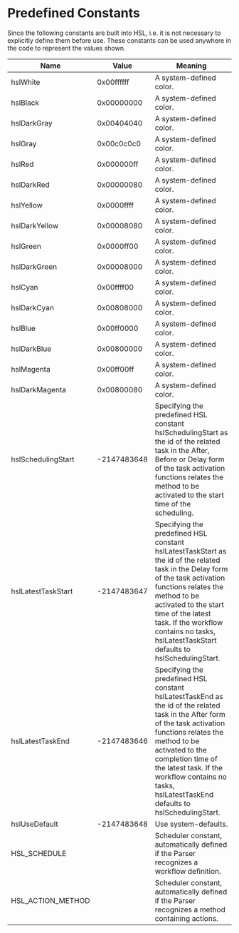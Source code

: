 # Predefined Constants

Since the following constants are built into HSL, i.e. it is not necessary to explicitly define them before use. These constants can be used anywhere in the code to represent the values shown.

&#x20;

&#x20;

| **Name**            | **Value**   | **Meaning**                                                                                                                                                                                                                                                                                                     |
| ------------------- | ----------- | --------------------------------------------------------------------------------------------------------------------------------------------------------------------------------------------------------------------------------------------------------------------------------------------------------------- |
| hslWhite            | 0x00ffffff  | A system-defined color.                                                                                                                                                                                                                                                                                         |
| hslBlack            | 0x00000000  | A system-defined color.                                                                                                                                                                                                                                                                                         |
| hslDarkGray         | 0x00404040  | A system-defined color.                                                                                                                                                                                                                                                                                         |
| hslGray             | 0x00c0c0c0  | A system-defined color.                                                                                                                                                                                                                                                                                         |
| hslRed              | 0x000000ff  | A system-defined color.                                                                                                                                                                                                                                                                                         |
| hslDarkRed          | 0x00000080  | A system-defined color.                                                                                                                                                                                                                                                                                         |
| hslYellow           | 0x0000ffff  | A system-defined color.                                                                                                                                                                                                                                                                                         |
| hslDarkYellow       | 0x00008080  | A system-defined color.                                                                                                                                                                                                                                                                                         |
| hslGreen            | 0x0000ff00  | A system-defined color.                                                                                                                                                                                                                                                                                         |
| hslDarkGreen        | 0x00008000  | A system-defined color.                                                                                                                                                                                                                                                                                         |
| hslCyan             | 0x00ffff00  | A system-defined color.                                                                                                                                                                                                                                                                                         |
| hslDarkCyan         | 0x00808000  | A system-defined color.                                                                                                                                                                                                                                                                                         |
| hslBlue             | 0x00ff0000  | A system-defined color.                                                                                                                                                                                                                                                                                         |
| hslDarkBlue         | 0x00800000  | A system-defined color.                                                                                                                                                                                                                                                                                         |
| hslMagenta          | 0x00ff00ff  | A system-defined color.                                                                                                                                                                                                                                                                                         |
| hslDarkMagenta      | 0x00800080  | A system-defined color.                                                                                                                                                                                                                                                                                         |
| hslSchedulingStart  | -2147483648 | Specifying the predefined HSL constant hslSchedulingStart as the id of the related task in the After, Before or Delay form of the task activation functions relates the method to be activated to the start time of the scheduling.                                                                             |
| hslLatestTaskStart  | -2147483647 | Specifying the predefined HSL constant hslLatestTaskStart as the id of the related task in the Delay form of the task activation functions relates the method to be activated to the start time of the latest task. If the workflow contains no tasks, hslLatestTaskStart defaults to hslSchedulingStart.       |
| hslLatestTaskEnd    | -2147483646 | Specifying the predefined HSL constant hslLatestTaskEnd as the id of the related task in the After form of the task activation functions relates the method to be activated to the completion time of the latest task. If the workflow contains no tasks, hslLatestTaskEnd defaults to hslSchedulingStart.      |
| hslUseDefault       | -2147483648 | Use system-defaults.                                                                                                                                                                                                                                                                                            |
| HSL\_SCHEDULE       |             | Scheduler constant, automatically defined if the Parser recognizes a workflow definition.                                                                                                                                                                                                                       |
| HSL\_ACTION\_METHOD |             | Scheduler constant, automatically defined if the Parser recognizes a method containing actions.                                                                                                                                                                                                                 |

&#x20;
